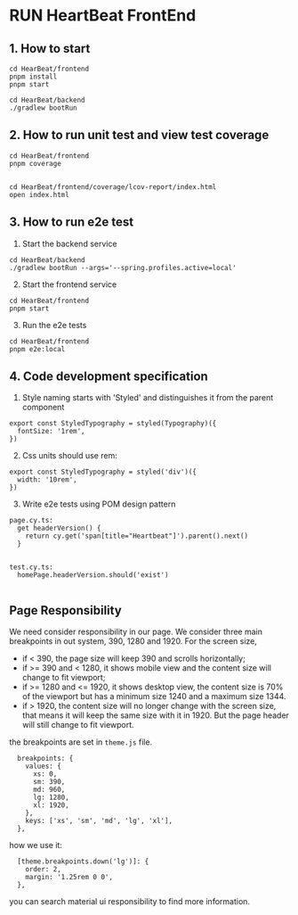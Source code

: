 # RUN HeartBeat FrontEnd

## 1. How to start

```
cd HearBeat/frontend
pnpm install
pnpm start

cd HearBeat/backend
./gradlew bootRun

```

## 2. How to run unit test and view test coverage

```
cd HearBeat/frontend
pnpm coverage


cd HearBeat/frontend/coverage/lcov-report/index.html
open index.html
```

## 3. How to run e2e test

1. Start the backend service

```
cd HearBeat/backend
./gradlew bootRun --args='--spring.profiles.active=local'
```

2. Start the frontend service

```
cd HearBeat/frontend
pnpm start
```

3. Run the e2e tests

```
cd HearBeat/frontend
pnpm e2e:local
```

## 4. Code development specification

1. Style naming starts with 'Styled' and distinguishes it from the parent component

```
export const StyledTypography = styled(Typography)({
  fontSize: '1rem',
})
```

2. Css units should use rem:

```
export const StyledTypography = styled('div')({
  width: '10rem',
})
```

3. Write e2e tests using POM design pattern

```
page.cy.ts:
  get headerVersion() {
    return cy.get('span[title="Heartbeat"]').parent().next()
  }


test.cy.ts:
  homePage.headerVersion.should('exist')


```

## Page Responsibility

We need consider responsibility in our page. We consider three main breakpoints in out system, 390, 1280 and 1920. For the screen size,
- if < 390, the page size will keep 390 and scrolls horizontally;
- if >= 390 and < 1280, it shows mobile view and the content size will change to fit viewport; 
- if >= 1280 and <= 1920, it shows desktop view, the content size is 70% of the viewport but has a minimum size 1240 and a maximum size 1344.
- if > 1920, the content size will no longer change with the screen size, that means it will keep the same size with it in 1920. But the page header will still change to fit viewport.

the breakpoints are set in `theme.js` file.

```
  breakpoints: {
    values: {
      xs: 0,
      sm: 390,
      md: 960,
      lg: 1280,
      xl: 1920,
    },
    keys: ['xs', 'sm', 'md', 'lg', 'xl'],
  },
```

how we use it:

```
  [theme.breakpoints.down('lg')]: {
    order: 2,
    margin: '1.25rem 0 0',
  },
```

you can search material ui responsibility to find more information.
